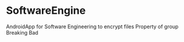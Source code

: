 # SoftwareEngine
AndroidApp for Software Engineering to encrypt files
Property of group Breaking Bad
